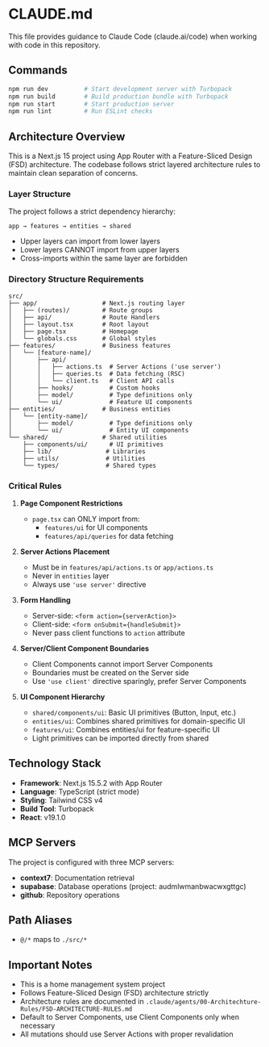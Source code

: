 # CLAUDE.md

This file provides guidance to Claude Code (claude.ai/code) when working with code in this repository.

## Commands

```bash
npm run dev          # Start development server with Turbopack
npm run build        # Build production bundle with Turbopack
npm run start        # Start production server
npm run lint         # Run ESLint checks
```

## Architecture Overview

This is a Next.js 15 project using App Router with a Feature-Sliced Design (FSD) architecture. The codebase follows strict layered architecture rules to maintain clean separation of concerns.

### Layer Structure

The project follows a strict dependency hierarchy:
```
app → features → entities → shared
```
- Upper layers can import from lower layers
- Lower layers CANNOT import from upper layers
- Cross-imports within the same layer are forbidden

### Directory Structure Requirements

```
src/
├── app/                  # Next.js routing layer
│   ├── (routes)/         # Route groups
│   ├── api/              # Route Handlers
│   ├── layout.tsx        # Root layout
│   ├── page.tsx          # Homepage
│   └── globals.css       # Global styles
├── features/             # Business features
│   └── [feature-name]/
│       ├── api/
│       │   ├── actions.ts  # Server Actions ('use server')
│       │   ├── queries.ts  # Data fetching (RSC)
│       │   └── client.ts   # Client API calls
│       ├── hooks/          # Custom hooks
│       ├── model/          # Type definitions only
│       └── ui/             # Feature UI components
├── entities/             # Business entities
│   └── [entity-name]/
│       ├── model/          # Type definitions only
│       └── ui/             # Entity UI components
└── shared/               # Shared utilities
    ├── components/ui/      # UI primitives
    ├── lib/               # Libraries
    ├── utils/             # Utilities
    └── types/             # Shared types
```

### Critical Rules

1. **Page Component Restrictions**
   - `page.tsx` can ONLY import from:
     - `features/ui` for UI components
     - `features/api/queries` for data fetching

2. **Server Actions Placement**
   - Must be in `features/api/actions.ts` or `app/actions.ts`
   - Never in `entities` layer
   - Always use `'use server'` directive

3. **Form Handling**
   - Server-side: `<form action={serverAction}>`
   - Client-side: `<form onSubmit={handleSubmit}>`
   - Never pass client functions to `action` attribute

4. **Server/Client Component Boundaries**
   - Client Components cannot import Server Components
   - Boundaries must be created on the Server side
   - Use `'use client'` directive sparingly, prefer Server Components

5. **UI Component Hierarchy**
   - `shared/components/ui`: Basic UI primitives (Button, Input, etc.)
   - `entities/ui`: Combines shared primitives for domain-specific UI
   - `features/ui`: Combines entities/ui for feature-specific UI
   - Light primitives can be imported directly from shared

## Technology Stack

- **Framework**: Next.js 15.5.2 with App Router
- **Language**: TypeScript (strict mode)
- **Styling**: Tailwind CSS v4
- **Build Tool**: Turbopack
- **React**: v19.1.0

## MCP Servers

The project is configured with three MCP servers:
- **context7**: Documentation retrieval
- **supabase**: Database operations (project: audmlwmanbwacwxgttgc)
- **github**: Repository operations

## Path Aliases

- `@/*` maps to `./src/*`

## Important Notes

- This is a home management system project
- Follows Feature-Sliced Design (FSD) architecture strictly
- Architecture rules are documented in `.claude/agents/00-Architechture-Rules/FSD-ARCHITECTURE-RULES.md`
- Default to Server Components, use Client Components only when necessary
- All mutations should use Server Actions with proper revalidation